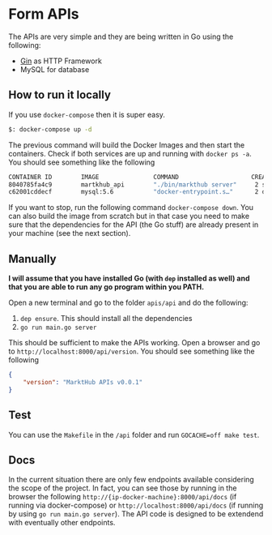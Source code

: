 # Form APIs

The APIs are very simple and they are being written in Go using the following:

- [Gin](https://github.com/gin-gonic/gin) as HTTP Framework
- MySQL for database

## How to run it locally

If you use `docker-compose` then it is super easy.

```bash
$: docker-compose up -d
```

The previous command will build the Docker Images and then start the containers.
Check if both services are up and running with `docker ps -a`. You should see something like the following

```bash
CONTAINER ID        IMAGE               COMMAND                    CREATED              STATUS              PORTS                      NAMES
8040785fa4c9        martkhub_api        "./bin/markthub server"     2 seconds ago       Up 1 second         0.0.0.0:8000->8000/tcp     server
c62001cddecf        mysql:5.6           "docker-entrypoint.s…"      2 days ago          Up 2 days           0.0.0.0:3306->3306/tcp     mysql
```

If you want to stop, run the following command `docker-compose down`. You can also build the image from scratch but in that case you need to make sure that the dependencies for the API (the Go stuff) are already present in your machine (see the next section).

## Manually

**I will assume that you have installed Go (with `dep` installed as well) and that you are able to run any go program within you PATH.**

Open a new terminal and go to the folder `apis/api` and do the following:

1. `dep ensure`. This should install all the dependencies
2. `go run main.go server`

This should be sufficient to make the APIs working. Open a browser and go to `http://localhost:8000/api/version`. You should see something like the following

```json
{
    "version": "MarktHub APIs v0.0.1"
}
```

## Test

You can use the `Makefile` in the `/api` folder and run `GOCACHE=off make test`.

## Docs

In the current situation there are only few endpoints available considering the scope of the project. In fact, you can see those by running in the browser the following `http://{ip-docker-machine}:8000/api/docs` (if running via docker-compose) or `http://localhost:8000/api/docs` (if running by using `go run main.go server`). The API code is designed to be extendend with eventually other endpoints.
